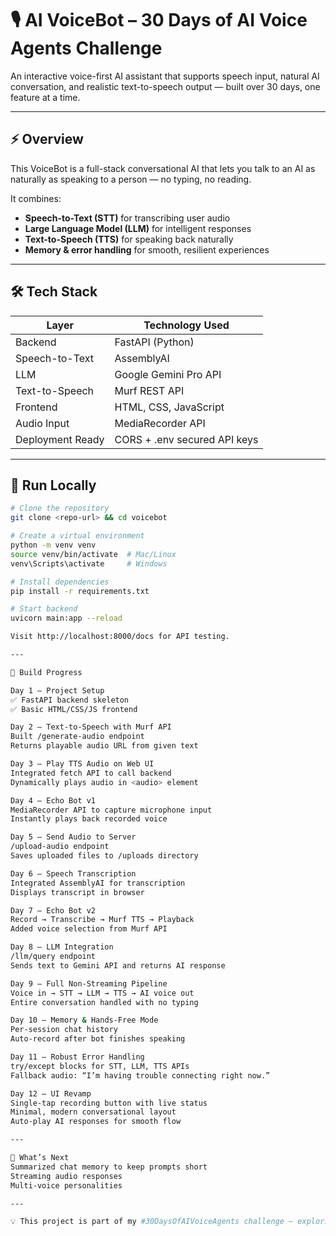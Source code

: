 # 🎙️ AI VoiceBot – 30 Days of AI Voice Agents Challenge 

An interactive voice-first AI assistant that supports speech input, natural AI conversation, and realistic text-to-speech output — built over 30 days, one feature at a time.

---

## ⚡ Overview

This VoiceBot is a full-stack conversational AI that lets you talk to an AI as naturally as speaking to a person — no typing, no reading.  

It combines:

- **Speech-to-Text (STT)** for transcribing user audio  
- **Large Language Model (LLM)** for intelligent responses  
- **Text-to-Speech (TTS)** for speaking back naturally  
- **Memory & error handling** for smooth, resilient experiences  

---

## 🛠 Tech Stack

| Layer             | Technology Used               |
|------------------|-------------------------------|
| Backend           | FastAPI (Python)              |
| Speech-to-Text    | AssemblyAI                    |
| LLM               | Google Gemini Pro API         |
| Text-to-Speech    | Murf REST API                 |
| Frontend          | HTML, CSS, JavaScript         |
| Audio Input       | MediaRecorder API             |
| Deployment Ready  | CORS + .env secured API keys  |

---

## 🚀 Run Locally

```bash
# Clone the repository
git clone <repo-url> && cd voicebot

# Create a virtual environment
python -m venv venv
source venv/bin/activate  # Mac/Linux
venv\Scripts\activate     # Windows

# Install dependencies
pip install -r requirements.txt

# Start backend
uvicorn main:app --reload

Visit http://localhost:8000/docs for API testing.

---

📅 Build Progress

Day 1 – Project Setup
✅ FastAPI backend skeleton
✅ Basic HTML/CSS/JS frontend

Day 2 – Text-to-Speech with Murf API
Built /generate-audio endpoint
Returns playable audio URL from given text

Day 3 – Play TTS Audio on Web UI
Integrated fetch API to call backend
Dynamically plays audio in <audio> element

Day 4 – Echo Bot v1
MediaRecorder API to capture microphone input
Instantly plays back recorded voice

Day 5 – Send Audio to Server
/upload-audio endpoint
Saves uploaded files to /uploads directory

Day 6 – Speech Transcription
Integrated AssemblyAI for transcription
Displays transcript in browser

Day 7 – Echo Bot v2
Record → Transcribe → Murf TTS → Playback
Added voice selection from Murf API

Day 8 – LLM Integration
/llm/query endpoint
Sends text to Gemini API and returns AI response

Day 9 – Full Non-Streaming Pipeline
Voice in → STT → LLM → TTS → AI voice out
Entire conversation handled with no typing

Day 10 – Memory & Hands-Free Mode
Per-session chat history
Auto-record after bot finishes speaking

Day 11 – Robust Error Handling
try/except blocks for STT, LLM, TTS APIs
Fallback audio: “I’m having trouble connecting right now.”

Day 12 – UI Revamp
Single-tap recording button with live status
Minimal, modern conversational layout
Auto-play AI responses for smooth flow

---

🎯 What’s Next
Summarized chat memory to keep prompts short
Streaming audio responses
Multi-voice personalities

---

💡 This project is part of my #30DaysOfAIVoiceAgents challenge — exploring voice-first AI interaction from the ground up.
